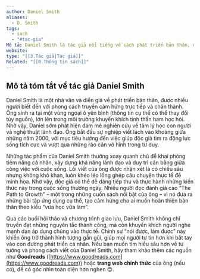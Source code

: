 ```yaml
---
author: Daniel Smith
aliases:
  - D. Smith
tags:
  - sach
  - "#tac-gia"
Mô tả: Daniel Smith là tác giả nổi tiếng về sách phát triển bản thân, nổi bật với lối viết súc tích và tinh thần cổ vũ độc giả mở rộng tư duy. Sách của ông thường tập trung vào lãnh đạo, tư duy đổi mới và cách vượt qua giới hạn bản thân.
website: 
type: "[[3.Tác giả|Tác giả]]"
Related: "[[0.Thông tin sách]]"
---
```

## Mô tả tóm tắt về tác giả Daniel Smith

Daniel Smith là một nhà văn và diễn giả về phát triển bản thân, được nhiều người biết đến với phong cách truyền cảm hứng trực tiếp và chân thành. Ông sinh ra tại một vùng ngoại ô yên bình (thông tin cụ thể có thể thay đổi tùy nguồn), lớn lên trong môi trường khuyến khích tinh thần ham học hỏi. Nhờ vậy, Daniel sớm phát hiện đam mê nghiên cứu về tâm lý học con người và nghệ thuật lãnh đạo. Ông bắt đầu sự nghiệp viết lách vào khoảng giữa những năm 2000, với mục tiêu hướng đến việc giúp độc giả tìm ra động lực sống tích cực và vượt qua những rào cản vô hình trong tư duy.

Những tác phẩm của Daniel Smith thường xoay quanh chủ đề khai phóng tiềm năng cá nhân, xây dựng khả năng lãnh đạo và duy trì cân bằng giữa công việc với cuộc sống. Lối viết của ông được nhận xét là có chiều sâu nhưng không khô khan, luôn khéo léo lồng ghép câu chuyện thực tế để minh họa. Nhờ vậy, độc giả có thể dễ dàng tiếp thu và thực hành những kiến thức này trong cuộc sống thường ngày. Nhiều người đọc đánh giá cao “The Path to Growth” – một trong những cuốn sách nổi bật của ông – vì nó đưa ra những bài tập ứng dụng cụ thể, tạo cảm hứng cho ai muốn hoàn thiện bản thân theo kiểu “vừa học vừa làm”.

Qua các buổi hội thảo và chương trình giao lưu, Daniel Smith không chỉ truyền đạt những nguyên tắc thành công, mà còn khuyến khích người nghe mạnh dạn áp dụng chúng vào thực tế. Chính sự “nói được, làm được” này khiến ông trở thành hình tượng gần gũi, giúp mọi người tự tin hơn khi bắt tay vào con đường phát triển cá nhân. Nếu bạn muốn tìm hiểu sâu hơn về tư tưởng và phong cách viết của Daniel Smith, hãy tham khảo thêm các nguồn như **Goodreads** ([https://www.goodreads.com](https://www.goodreads.com)) hoặc **trang web chính thức** của ông (nếu có), để có góc nhìn toàn diện hơn nghen 😊.